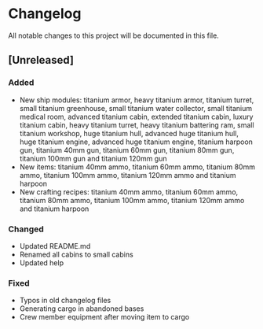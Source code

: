 # Changelog
All notable changes to this project will be documented in this file.

## [Unreleased]

### Added
- New ship modules: titanium armor, heavy titanium armor, titanium turret,
  small titanium greenhouse, small titanium water collector, small titanium
  medical room, advanced titanium cabin, extended titanium cabin, luxury
  titanium cabin, heavy titanium turret, heavy titanium battering ram, small
  titanium workshop, huge titanium hull, advanced huge titanium hull, huge
  titanium engine, advanced huge titanium engine, titanium harpoon gun,
  titanium 40mm gun, titanium 60mm gun, titanium 80mm gun, titanium 100mm gun
  and titanium 120mm gun
- New items: titanium 40mm ammo, titanium 60mm ammo, titanium 80mm ammo,
  titanium 100mm ammo, titanium 120mm ammo and titanium harpoon
- New crafting recipes: titanium 40mm ammo, titanium 60mm ammo, titanium 80mm
  ammo, titanium 100mm ammo, titanium 120mm ammo and titanium harpoon

### Changed
- Updated README.md
- Renamed all cabins to small cabins
- Updated help

### Fixed
- Typos in old changelog files
- Generating cargo in abandoned bases
- Crew member equipment after moving item to cargo
